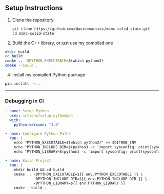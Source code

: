## Setup Instructions

1. Clone the repository:
   ```bash
   git clone https://github.com/davidomanovic/mcmc-solid-state.git
   cd mcmc-solid-state
   ```

2. Build the C++ library, or just use my compiled one
  ```bash
  mkdir build
  cd build
  cmake .. -DPYTHON_EXECUTABLE=$(which python3)
  cmake --build .
  ```


4. Install my compiled Python package 

  ```bash
  pip install -e .
  ```

---

### **Debugging in CI**

```yaml
- name: Setup Python
  uses: actions/setup-python@v4
  with:
    python-version: "3.9"

- name: Configure Python Paths
  run: |
    echo "PYTHON_EXECUTABLE=$(which python3)" >> $GITHUB_ENV
    echo "PYTHON_INCLUDE_DIR=$(python3 -c 'import sysconfig; print(sysconfig.get_path(\"include\"))')" >> $GITHUB_ENV
    echo "PYTHON_LIBRARY=$(python3 -c 'import sysconfig; print(sysconfig.get_config_var(\"LIBDIR\"))')" >> $GITHUB_ENV

- name: Build Project
  run: |
    mkdir build && cd build
    cmake .. -DPYTHON_EXECUTABLE=${{ env.PYTHON_EXECUTABLE }} \
             -DPYTHON_INCLUDE_DIR=${{ env.PYTHON_INCLUDE_DIR }} \
             -DPYTHON_LIBRARY=${{ env.PYTHON_LIBRARY }}
    cmake --build .

```
